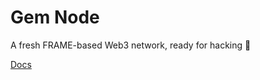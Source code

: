 # Gem Node

A fresh FRAME-based Web3 network, ready for hacking :rocket:

[Docs](https://gemchain.tech/)
